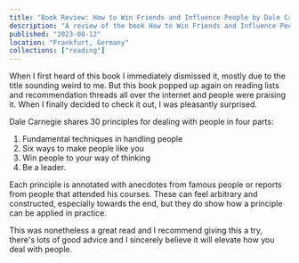 ```yaml
---
title: "Book Review: How to Win Friends and Influence People by Dale Carnegie"
description: "A review of the book How to Win Friends and Influence People by Dale Carnegie"
published: "2023-08-12"
location: "Frankfurt, Germany"
collections: ["reading"]
---
```


When I first heard of this book I immediately dismissed it, mostly due to the
title sounding weird to me.
But this book popped up again on reading lists and recommendation threads all 
over the internet and people were praising it. 
When I finally decided to check it out, I was pleasantly surprised.

<!-- more -->

Dale Carnegie shares 30 principles for dealing with people in four parts: 
1. Fundamental techniques in handling people
2. Six ways to make people like you
3. Win people to your way of thinking
4. Be a leader.

Each principle is annotated with anecdotes from famous people or reports from
people that attended his courses. 
These can feel arbitrary and constructed, especially towards the end, but they
do show how a principle can be applied in practice.

This was nonetheless a great read and I recommend giving this a try, 
there's lots of good advice and I sincerely believe it will elevate how you 
deal with people.
